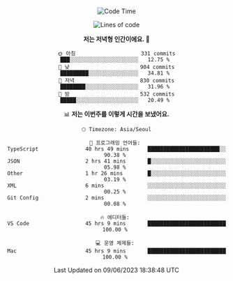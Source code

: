 <div align="center">

<br />

 <!--START_SECTION:waka-->
![Code Time](http://img.shields.io/badge/Code%20Time-759%20hrs%2011%20mins-blue)

![Lines of code](https://img.shields.io/badge/%EC%A0%80%EB%8A%94%20%EC%97%AC%ED%83%9C%EA%B9%8C%EC%A7%80%20-2.9%20million%20%EC%A4%84%EC%9D%98%20%EC%BD%94%EB%93%9C%EB%A5%BC%20%EC%9E%91%EC%84%B1%ED%96%88%EC%96%B4%EC%9A%94.-blue)

**저는 저녁형 인간이에요. 🦉** 

```text
🌞 아침                     331 commits         ███░░░░░░░░░░░░░░░░░░░░░░   12.75 % 
🌆 낮　                     904 commits         █████████░░░░░░░░░░░░░░░░   34.81 % 
🌃 저녁                     830 commits         ████████░░░░░░░░░░░░░░░░░   31.96 % 
🌙 밤　                     532 commits         █████░░░░░░░░░░░░░░░░░░░░   20.49 % 
```


📊 **저는 이번주를 이렇게 시간을 보냈어요.** 

```text
🕑︎ Timezone: Asia/Seoul

💬 프로그래밍 언어들: 
TypeScript               40 hrs 49 mins      ███████████████████████░░   90.38 % 
JSON                     2 hrs 41 mins       █░░░░░░░░░░░░░░░░░░░░░░░░   05.98 % 
Other                    1 hr 26 mins        █░░░░░░░░░░░░░░░░░░░░░░░░   03.19 % 
XML                      6 mins              ░░░░░░░░░░░░░░░░░░░░░░░░░   00.25 % 
Git Config               2 mins              ░░░░░░░░░░░░░░░░░░░░░░░░░   00.08 % 

🔥 에디터들: 
VS Code                  45 hrs 9 mins       █████████████████████████   100.00 % 

💻 운영 체제들: 
Mac                      45 hrs 9 mins       █████████████████████████   100.00 % 
```


 Last Updated on 09/06/2023 18:38:48 UTC
<!--END_SECTION:waka-->

</div>
